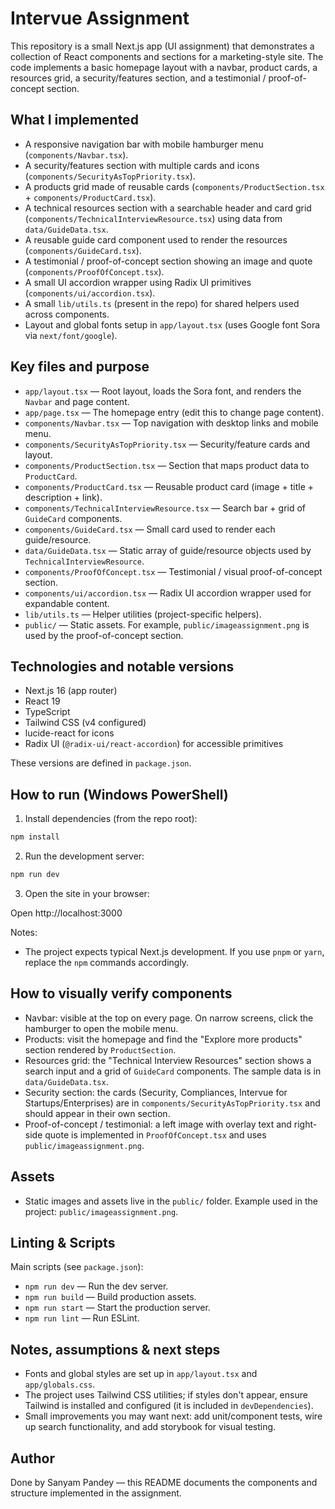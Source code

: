 # Intervue Assignment

This repository is a small Next.js app (UI assignment) that demonstrates a collection of React components and sections for a marketing-style site. The code implements a basic homepage layout with a navbar, product cards, a resources grid, a security/features section, and a testimonial / proof-of-concept section.

## What I implemented

- A responsive navigation bar with mobile hamburger menu (`components/Navbar.tsx`).
- A security/features section with multiple cards and icons (`components/SecurityAsTopPriority.tsx`).
- A products grid made of reusable cards (`components/ProductSection.tsx` + `components/ProductCard.tsx`).
- A technical resources section with a searchable header and card grid (`components/TechnicalInterviewResource.tsx`) using data from `data/GuideData.tsx`.
- A reusable guide card component used to render the resources (`components/GuideCard.tsx`).
- A testimonial / proof-of-concept section showing an image and quote (`components/ProofOfConcept.tsx`).
- A small UI accordion wrapper using Radix UI primitives (`components/ui/accordion.tsx`).
- A small `lib/utils.ts` (present in the repo) for shared helpers used across components.
- Layout and global fonts setup in `app/layout.tsx` (uses Google font Sora via `next/font/google`).

## Key files and purpose

- `app/layout.tsx` — Root layout, loads the Sora font, and renders the `Navbar` and page content.
- `app/page.tsx` — The homepage entry (edit this to change page content).
- `components/Navbar.tsx` — Top navigation with desktop links and mobile menu.
- `components/SecurityAsTopPriority.tsx` — Security/feature cards and layout.
- `components/ProductSection.tsx` — Section that maps product data to `ProductCard`.
- `components/ProductCard.tsx` — Reusable product card (image + title + description + link).
- `components/TechnicalInterviewResource.tsx` — Search bar + grid of `GuideCard` components.
- `components/GuideCard.tsx` — Small card used to render each guide/resource.
- `data/GuideData.tsx` — Static array of guide/resource objects used by `TechnicalInterviewResource`.
- `components/ProofOfConcept.tsx` — Testimonial / visual proof-of-concept section.
- `components/ui/accordion.tsx` — Radix UI accordion wrapper used for expandable content.
- `lib/utils.ts` — Helper utilities (project-specific helpers).
- `public/` — Static assets. For example, `public/imageassignment.png` is used by the proof-of-concept section.

## Technologies and notable versions

- Next.js 16 (app router)
- React 19
- TypeScript
- Tailwind CSS (v4 configured)
- lucide-react for icons
- Radix UI (`@radix-ui/react-accordion`) for accessible primitives

These versions are defined in `package.json`.

## How to run (Windows PowerShell)

1. Install dependencies (from the repo root):

```powershell
npm install
```

2. Run the development server:

```powershell
npm run dev
```

3. Open the site in your browser:

Open http://localhost:3000

Notes:
- The project expects typical Next.js development. If you use `pnpm` or `yarn`, replace the `npm` commands accordingly.

## How to visually verify components

- Navbar: visible at the top on every page. On narrow screens, click the hamburger to open the mobile menu.
- Products: visit the homepage and find the "Explore more products" section rendered by `ProductSection`.
- Resources grid: the "Technical Interview Resources" section shows a search input and a grid of `GuideCard` components. The sample data is in `data/GuideData.tsx`.
- Security section: the cards (Security, Compliances, Intervue for Startups/Enterprises) are in `components/SecurityAsTopPriority.tsx` and should appear in their own section.
- Proof-of-concept / testimonial: a left image with overlay text and right-side quote is implemented in `ProofOfConcept.tsx` and uses `public/imageassignment.png`.

## Assets

- Static images and assets live in the `public/` folder. Example used in the project: `public/imageassignment.png`.

## Linting & Scripts

Main scripts (see `package.json`):

- `npm run dev` — Run the dev server.
- `npm run build` — Build production assets.
- `npm run start` — Start the production server.
- `npm run lint` — Run ESLint.

## Notes, assumptions & next steps

- Fonts and global styles are set up in `app/layout.tsx` and `app/globals.css`.
- The project uses Tailwind CSS utilities; if styles don't appear, ensure Tailwind is installed and configured (it is included in `devDependencies`).
- Small improvements you may want next: add unit/component tests, wire up search functionality, and add storybook for visual testing.

## Author

Done by Sanyam Pandey — this README documents the components and structure implemented in the assignment.
